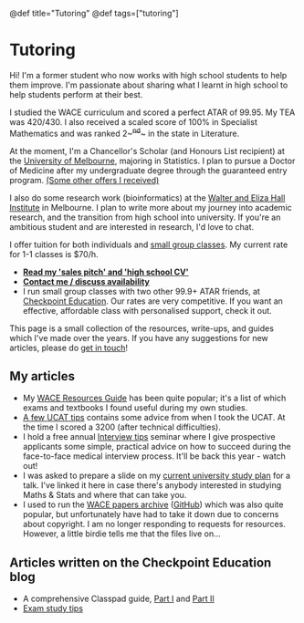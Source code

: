 @def title="Tutoring"
@def tags=["tutoring"]

# Tutoring
Hi! I'm a former student who now works with high school students to help them improve. I'm passionate about sharing what I learnt in high school to help students perform at their best.

I studied the WACE curriculum and scored a perfect ATAR of 99.95. My TEA was 420/430. I also received a scaled score of 100% in Specialist Mathematics and was ranked 2~~~<sup>nd</sup>~~~ in the state in Literature.

At the moment, I'm a Chancellor's Scholar (and Honours List recipient) at the [University of Melbourne](https://www.unimelb.edu.au/), majoring in Statistics. I plan to pursue a Doctor of Medicine after my undergraduate degree through the guaranteed entry program. [(Some other offers I received)](why/#my_medical_school_offers)

I also do some research work (bioinformatics) at the [Walter and Eliza Hall Institute](https://wehi.edu.au) in Melbourne. I plan to write more about my journey into academic research, and the transition from high school into university. If you're an ambitious student and are interested in research, I'd love to chat.

I offer tuition for both individuals and [small group classes](https://checkpointeducation.com.au). My current rate for 1-1 classes is \$70/h.


* **[Read my 'sales pitch' and 'high school CV'](why)**
* **[Contact me / discuss availability](/contact)**
* I run small group classes with two other 99.9+ ATAR friends, at [Checkpoint Education](https://checkpointeducation.com.au). Our rates are very competitive. If you want an effective, affordable class with personalised support, check it out.

This page is a small collection of the resources, write-ups, and guides which I've made over the years. If you have any suggestions for new articles, please do [get in touch](/contact)!

## My articles
* My [WACE Resources Guide](/posts/wace-resources-guide) has been quite popular; it's a list of which exams and textbooks I found useful during my own studies.
* [A few UCAT tips](/posts/ucat-tips) contains some advice from when I took the UCAT. At the time I scored a 3200 (after technical difficulties).
* I hold a free annual [Interview tips](https://checkpointeducation.com.au/blog/interview-prep-23) seminar where I give prospective applicants some simple, practical advice on how to succeed during the face-to-face medical interview process. It'll be back this year - watch out!
* I was asked to prepare a slide on my [current university study plan](/posts/uni-study-plan) for a talk. I've linked it here in case there's anybody interested in studying Maths & Stats and where that can take you.
* I used to run the [WACE papers archive](https://olliecheng.me/papers) ([GitHub](https://github.com/olliecheng/wace-paper-archive)) which was also quite popular, but unfortunately have had to take it down due to concerns about copyright. I am no longer responding to requests for resources. However, a little birdie tells me that the files live on...

## Articles written on the Checkpoint Education blog
* A comprehensive Classpad guide, [Part I](https://example.com) and [Part II](https://example.com)
* [Exam study tips](https://example.com)
